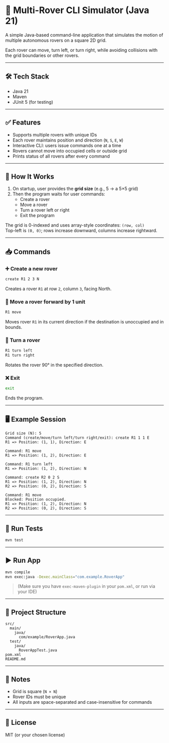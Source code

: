 # 🚀 Multi-Rover CLI Simulator (Java 21)

A simple Java-based command-line application that simulates the motion of multiple autonomous rovers on a square 2D grid.

Each rover can move, turn left, or turn right, while avoiding collisions with the grid boundaries or other rovers.

---

## 🛠 Tech Stack

- Java 21
- Maven
- JUnit 5 (for testing)

---

## ✅ Features

- Supports multiple rovers with unique IDs
- Each rover maintains position and direction (`N`, `S`, `E`, `W`)
- Interactive CLI: users issue commands one at a time
- Rovers cannot move into occupied cells or outside grid
- Prints status of all rovers after every command

---

## 🚦 How It Works

1. On startup, user provides the **grid size** (e.g., 5 → a 5×5 grid)
2. Then the program waits for user commands:
   - Create a rover
   - Move a rover
   - Turn a rover left or right
   - Exit the program

The grid is 0-indexed and uses array-style coordinates: `(row, col)`  
Top-left is `(0, 0)`; rows increase downward, columns increase rightward.

---

## 📥 Commands

### ➕ Create a new rover
```bash
create R1 2 3 N
```
Creates a rover `R1` at row `2`, column `3`, facing North.

### 🚚 Move a rover forward by 1 unit
```bash
R1 move
```
Moves rover `R1` in its current direction if the destination is unoccupied and in bounds.

### 🔄 Turn a rover
```bash
R1 turn left
R1 turn right
```
Rotates the rover 90° in the specified direction.

### ❌ Exit
```bash
exit
```
Ends the program.

---

## 🖥️ Example Session

```
Grid size (N): 5
Command (create/move/turn left/turn right/exit): create R1 1 1 E
R1 => Position: (1, 1), Direction: E

Command: R1 move
R1 => Position: (1, 2), Direction: E

Command: R1 turn left
R1 => Position: (1, 2), Direction: N

Command: create R2 0 2 S
R1 => Position: (1, 2), Direction: N
R2 => Position: (0, 2), Direction: S

Command: R1 move
Blocked: Position occupied.
R1 => Position: (1, 2), Direction: N
R2 => Position: (0, 2), Direction: S
```

---

## 🧪 Run Tests

```bash
mvn test
```

---

## ▶️ Run App

```bash
mvn compile
mvn exec:java -Dexec.mainClass="com.example.RoverApp"
```

> (Make sure you have `exec-maven-plugin` in your `pom.xml`, or run via your IDE)

---

## 📂 Project Structure

```
src/
  main/
    java/
      com/example/RoverApp.java
  test/
    java/
      RoverAppTest.java
pom.xml
README.md
```

---

## 📌 Notes

- Grid is square (`N × N`)
- Rover IDs must be unique
- All inputs are space-separated and case-insensitive for commands

---

## 📃 License

MIT (or your chosen license)
